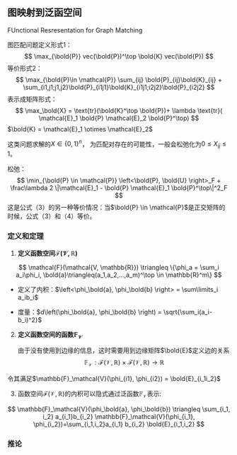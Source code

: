 ## 图映射到泛函空间

FUnctional Resresentation for Graph Matching



图匹配问题定义形式1：
$$
\max_{\bold{P}} vec(\bold{P})^\top \bold{K} vec(\bold{P})
$$
等价形式2：
$$
\max_{\bold{P}\in \mathcal{P}} \sum_{ij} \bold{P}_{ij}\bold{K}_{ij} + \sum_{i1,j1;j1,j2}\bold{P}_{i1j1}\bold{K}_{i1j1;i2j2}\bold{P}_{i2j2}
$$
表示成矩阵形式：
$$
\max_\bold{X} = \text{tr}(\bold{K}^\top \bold{P})+ \lambda \text{tr}( \mathcal{E}_1 \bold{P} \mathcal{E}_2 \bold{P}^\top)
$$
$\bold{K} = \mathcal{E}_1 \otimes \mathcal{E}_2$

这类问题求解的$X\in \{0,1\}^n$， 为匹配对存在的可能性，一般会松弛化为$0\leq X_{ij} \leq 1$。

松弛：
$$
\min_{\bold{P} \in \mathcal{P}} \left<\bold{P}, \bold{U} \right>_F + \frac\lambda 2 \|\mathcal{E}_1 - \bold{P} \mathcal{E}_1 \bold{P}^\top\|^2_F
$$
这是公式（3）的另一种等价情况：当$\bold{P} \in \mathcal{P}$是正交矩阵的时候，公式（3）和（4）等价。



### 定义和定理

1. **定义函数空间$\mathcal{F}(\mathcal{V, \mathbb{R}})$**

$$
\mathcal{F}(\mathcal{V, \mathbb{R}}) \triangleq \{\phi_a = \sum_i a_i\phi_i, \bold{a}\triangleq(a_1,a_2,...,a_m)^\top \in \mathbb{R}^m\}
$$

- 定义了内积：$\left<\phi_\bold{a}, \phi_\bold{b} \right> = \sum\limits_i a_ib_i$

- 度量：$d\left(\phi_\bold{a}, \phi_\bold{b} \right) = \sqrt{\sum_i(a_i-b_i)^2}$

 

2. **定义函数空间的函数$\mathbb{F}_\mathcal{V}$**

    由于没有使用到边缘的信息，这时需要用到边缘矩阵$\bold{E}$定义边的关系
    $$
    \mathbb{F}_\mathcal{V}: \mathcal{F}(\mathcal{V},\mathbb{R}) \times\mathcal{F}(\mathcal{V},\mathbb{R})  \to \mathbb{R}
    $$

令其满足$\mathbb{F}_\mathcal{V}(\phi_{i1}, \phi_{i2}) = \bold{E}_{i_1i_2}$



3. 函数空间$\mathcal{F}(\mathcal{V},\mathbb{R})$的内积可以隐式通过泛函数$\mathbb{F}_\mathcal{V}$表示:

$$
\mathbb{F}_\mathcal{V}(\phi_\bold{a}, \phi_\bold{b}) \triangleq \sum_{i_1, i_2} a_{i_1}b_{i_2} \mathbb{F}_\mathcal{V}(\phi_{i_1}, \phi_{i_2})=\sum_{i_1,i_2}a_{i_1} b_{i_2} \bold{E}_{i_1,i_2}
$$



### 推论

